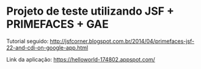 Projeto de teste utilizando JSF + PRIMEFACES + GAE
============================


Tutorial seguido: http://jsfcorner.blogspot.com.br/2014/04/primefaces-jsf-22-and-cdi-on-google-app.html

Link da aplicação: https://helloworld-174802.appspot.com/
